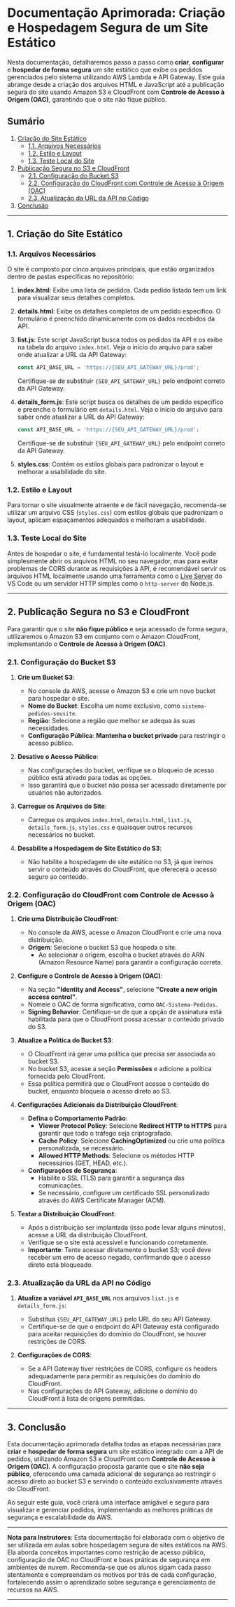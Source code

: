 # Documentação Aprimorada: Criação e Hospedagem Segura de um Site Estático

Nesta documentação, detalharemos passo a passo como **criar**, **configurar** e **hospedar de forma segura** um site estático que exibe os pedidos gerenciados pelo sistema utilizando AWS Lambda e API Gateway. Este guia abrange desde a criação dos arquivos HTML e JavaScript até a publicação segura do site usando Amazon S3 e CloudFront com **Controle de Acesso à Origem (OAC)**, garantindo que o site não fique público.

## Sumário

1. [Criação do Site Estático](#1-criação-do-site-estático)
   - [1.1. Arquivos Necessários](#11-arquivos-necessários)
   - [1.2. Estilo e Layout](#12-estilo-e-layout)
   - [1.3. Teste Local do Site](#13-teste-local-do-site)
2. [Publicação Segura no S3 e CloudFront](#2-publicação-segura-no-s3-e-cloudfront)
   - [2.1. Configuração do Bucket S3](#21-configuração-do-bucket-s3)
   - [2.2. Configuração do CloudFront com Controle de Acesso à Origem (OAC)](#22-configuração-do-cloudfront-com-controle-de-acesso-à-origem-oac)
   - [2.3. Atualização da URL da API no Código](#23-atualização-da-url-da-api-no-código)
3. [Conclusão](#3-conclusão)

---

## 1. Criação do Site Estático

### 1.1. Arquivos Necessários

O site é composto por cinco arquivos principais, que estão organizados dentro de pastas específicas no repositório:

1. **index.html**: Exibe uma lista de pedidos. Cada pedido listado tem um link para visualizar seus detalhes completos.

2. **details.html**: Exibe os detalhes completos de um pedido específico. O formulário é preenchido dinamicamente com os dados recebidos da API.

3. **list.js**: Este script JavaScript busca todos os pedidos da API e os exibe na tabela do arquivo `index.html`. Veja o início do arquivo para saber onde atualizar a URL da API Gateway:

   ```javascript
   const API_BASE_URL = 'https://{SEU_API_GATEWAY_URL}/prod';
   ```

   Certifique-se de substituir `{SEU_API_GATEWAY_URL}` pelo endpoint correto da API Gateway.

4. **details_form.js**: Este script busca os detalhes de um pedido específico e preenche o formulário em `details.html`. Veja o início do arquivo para saber onde atualizar a URL da API Gateway:

   ```javascript
   const API_BASE_URL = 'https://{SEU_API_GATEWAY_URL}/prod';
   ```

   Certifique-se de substituir `{SEU_API_GATEWAY_URL}` pelo endpoint correto da API Gateway.

5. **styles.css**: Contém os estilos globais para padronizar o layout e melhorar a usabilidade do site.

### 1.2. Estilo e Layout

Para tornar o site visualmente atraente e de fácil navegação, recomenda-se utilizar um arquivo CSS (`styles.css`) com estilos globais que padronizam o layout, aplicam espaçamentos adequados e melhoram a usabilidade.

### 1.3. Teste Local do Site

Antes de hospedar o site, é fundamental testá-lo localmente. Você pode simplesmente abrir os arquivos HTML no seu navegador, mas para evitar problemas de CORS durante as requisições à API, é recomendável servir os arquivos HTML localmente usando uma ferramenta como o [Live Server](https://marketplace.visualstudio.com/items?itemName=ritwickdey.LiveServer) do VS Code ou um servidor HTTP simples como o `http-server` do Node.js.

---

## 2. Publicação Segura no S3 e CloudFront

Para garantir que o site **não fique público** e seja acessado de forma segura, utilizaremos o Amazon S3 em conjunto com o Amazon CloudFront, implementando o **Controle de Acesso à Origem (OAC)**.

### 2.1. Configuração do Bucket S3

1. **Crie um Bucket S3**:

   - No console da AWS, acesse o Amazon S3 e crie um novo bucket para hospedar o site.
   - **Nome do Bucket**: Escolha um nome exclusivo, como `sistema-pedidos-seusite`.
   - **Região**: Selecione a região que melhor se adequa às suas necessidades.
   - **Configuração Pública**: **Mantenha o bucket privado** para restringir o acesso público.

2. **Desative o Acesso Público**:

   - Nas configurações do bucket, verifique se o bloqueio de acesso público está ativado para todas as opções.
   - Isso garantirá que o bucket não possa ser acessado diretamente por usuários não autorizados.

3. **Carregue os Arquivos do Site**:

   - Carregue os arquivos `index.html`, `details.html`, `list.js`, `details_form.js`, `styles.css` e quaisquer outros recursos necessários no bucket.

4. **Desabilite a Hospedagem de Site Estático do S3**:

   - Não habilite a hospedagem de site estático no S3, já que iremos servir o conteúdo através do CloudFront, que oferecerá o acesso seguro ao conteúdo.

### 2.2. Configuração do CloudFront com Controle de Acesso à Origem (OAC)

1. **Crie uma Distribuição CloudFront**:

   - No console da AWS, acesse o Amazon CloudFront e crie uma nova distribuição.
   - **Origem**: Selecione o bucket S3 que hospeda o site.
     - Ao selecionar a origem, escolha o bucket através do ARN (Amazon Resource Name) para garantir a configuração correta.

2. **Configure o Controle de Acesso à Origem (OAC)**:

   - Na seção **"Identity and Access"**, selecione **"Create a new origin access control"**.
   - Nomeie o OAC de forma significativa, como `OAC-Sistema-Pedidos`.
   - **Signing Behavior**: Certifique-se de que a opção de assinatura está habilitada para que o CloudFront possa acessar o conteúdo privado do S3.

3. **Atualize a Política do Bucket S3**:

   - O CloudFront irá gerar uma política que precisa ser associada ao bucket S3.
   - No bucket S3, acesse a seção **Permissões** e adicione a política fornecida pelo CloudFront.
   - Essa política permitirá que o CloudFront acesse o conteúdo do bucket, enquanto bloqueia o acesso direto ao S3.

4. **Configurações Adicionais da Distribuição CloudFront**:

   - **Defina o Comportamento Padrão**:
     - **Viewer Protocol Policy**: Selecione **Redirect HTTP to HTTPS** para garantir que todo o tráfego seja criptografado.
     - **Cache Policy**: Selecione **CachingOptimized** ou crie uma política personalizada, se necessário.
     - **Allowed HTTP Methods**: Selecione os métodos HTTP necessários (GET, HEAD, etc.).
   - **Configurações de Segurança**:
     - Habilite o SSL (TLS) para garantir a segurança das comunicações.
     - Se necessário, configure um certificado SSL personalizado através do AWS Certificate Manager (ACM).

5. **Testar a Distribuição CloudFront**:

   - Após a distribuição ser implantada (isso pode levar alguns minutos), acesse a URL da distribuição CloudFront.
   - Verifique se o site está acessível e funcionando corretamente.
   - **Importante**: Tente acessar diretamente o bucket S3; você deve receber um erro de acesso negado, confirmando que o acesso direto está bloqueado.

### 2.3. Atualização da URL da API no Código

1. **Atualize a variável `API_BASE_URL`** nos arquivos `list.js` e `details_form.js`:

   - Substitua `{SEU_API_GATEWAY_URL}` pelo URL do seu API Gateway.
   - Certifique-se de que o endpoint do API Gateway está configurado para aceitar requisições do domínio do CloudFront, se houver restrições de CORS.

2. **Configurações de CORS**:

   - Se a API Gateway tiver restrições de CORS, configure os headers adequadamente para permitir as requisições do domínio do CloudFront.
   - Nas configurações do API Gateway, adicione o domínio do CloudFront à lista de origens permitidas.

---

## 3. Conclusão

Esta documentação aprimorada detalha todas as etapas necessárias para **criar** e **hospedar de forma segura** um site estático integrado com a API de pedidos, utilizando Amazon S3 e CloudFront com **Controle de Acesso à Origem (OAC)**. A configuração proposta garante que o site **não seja público**, oferecendo uma camada adicional de segurança ao restringir o acesso direto ao bucket S3 e servindo o conteúdo exclusivamente através do CloudFront.

Ao seguir este guia, você criará uma interface amigável e segura para visualizar e gerenciar pedidos, implementando as melhores práticas de segurança e escalabilidade da AWS.

---

**Nota para Instrutores**: Esta documentação foi elaborada com o objetivo de ser utilizada em aulas sobre hospedagem segura de sites estáticos na AWS. Ela aborda conceitos importantes como restrição de acesso público, configuração de OAC no CloudFront e boas práticas de segurança em ambientes de nuvem. Recomenda-se que os alunos sigam cada passo atentamente e compreendam os motivos por trás de cada configuração, fortalecendo assim o aprendizado sobre segurança e gerenciamento de recursos na AWS.

---
